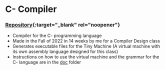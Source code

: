 # C- Compiler

### [Repository](https://github.com/ChandlerJayCalkins/C-Minus-Compiler){:target="_blank" rel="noopener"}

- Compiler for the C- programming language
- Made in the Fall of 2022 in 14 weeks by me for a Compiler Design class
- Generates executable files for the Tiny Machine (A virtual machine with its own assembly language designed for this class)
- Instructions on how to use the virtual machine and the grammar for the C- language are in the [doc](https://github.com/ChandlerJayCalkins/C-Minus-Compiler/tree/main/doc) folder
